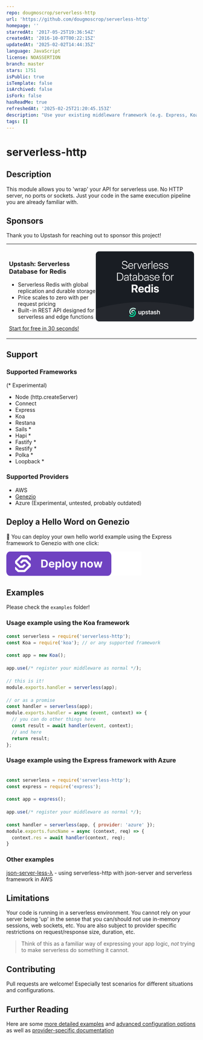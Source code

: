 ```yaml
---
repo: dougmoscrop/serverless-http
url: 'https://github.com/dougmoscrop/serverless-http'
homepage: ''
starredAt: '2017-05-25T19:36:54Z'
createdAt: '2016-10-07T00:22:15Z'
updatedAt: '2025-02-02T14:44:35Z'
language: JavaScript
license: NOASSERTION
branch: master
stars: 1751
isPublic: true
isTemplate: false
isArchived: false
isFork: false
hasReadMe: true
refreshedAt: '2025-02-25T21:20:45.153Z'
description: "Use your existing middleware framework (e.g. Express, Koa) in AWS Lambda \U0001F389"
tags: []
---
```


# serverless-http

## Description

This module allows you to 'wrap' your API for serverless use. No HTTP server, no ports or sockets. Just your code in the same execution pipeline you are already familiar with.

## Sponsors

Thank you to Upstash for reaching out to sponsor this project!

<table>
<tr>
<td>
  <img width="1000" height="0">
  <a href="https://upstash.com/?utm_source=serverless-http" >
  <img src="https://raw.githubusercontent.com/upstash/sponsorship/master/redis.png" alt="Upstash" width="260" align="right">
  </a>
<h3>Upstash: Serverless Database for Redis</h3>

  <ul>
    <li>Serverless Redis with global replication and durable storage</li>
    <li>Price scales to zero with per request pricing</li>
    <li>Built-in REST API designed for serverless and edge functions</li>
  </ul>
  
[Start for free in 30 seconds!](https://upstash.com/?utm_source=serverless-http)
</td>
</tr>
</table>

## Support

### Supported Frameworks
(* Experimental)

* Node (http.createServer)
* Connect
* Express
* Koa
* Restana
* Sails *
* Hapi *
* Fastify *
* Restify *
* Polka *
* Loopback *

### Supported Providers

* AWS
* [Genezio](https://genezio.com/deploy-nodejs-express-on-genezio-serverless/)
* Azure (Experimental, untested, probably outdated)

## Deploy a Hello Word on Genezio
:rocket: You can deploy your own hello world example using the Express framework to Genezio with one click:

[![Deploy to Genezio](https://raw.githubusercontent.com/Genez-io/graphics/main/svg/deploy-button.svg)](https://app.genez.io/start/deploy?repository=https://github.com/Genez-io/express-getting-started)




## Examples

Please check the `examples` folder!

### Usage example using the Koa framework

```javascript
const serverless = require('serverless-http');
const Koa = require('koa'); // or any supported framework

const app = new Koa();

app.use(/* register your middleware as normal */);

// this is it!
module.exports.handler = serverless(app);

// or as a promise
const handler = serverless(app);
module.exports.handler = async (event, context) => {
  // you can do other things here
  const result = await handler(event, context);
  // and here
  return result;
};
```

### Usage example using the Express framework with Azure

```javascript

const serverless = require('serverless-http');
const express = require('express');

const app = express();

app.use(/* register your middleware as normal */);

const handler = serverless(app, { provider: 'azure' });
module.exports.funcName = async (context, req) => {
  context.res = await handler(context, req);
}

```

### Other examples
[json-server-less-λ](https://github.com/pharindoko/json-server-less-lambda) - using serverless-http with json-server and serverless framework in AWS


## Limitations

Your code is running in a serverless environment. You cannot rely on your server being 'up' in the sense that you can/should not use in-memory sessions, web sockets, etc. You are also subject to provider specific restrictions on request/response size, duration, etc.

> Think of this as a familiar way of expressing your app logic, *not* trying to make serverless do something it cannot.

## Contributing

Pull requests are welcome! Especially test scenarios for different situations and configurations.

## Further Reading

Here are some [more detailed examples](./docs/EXAMPLES.md) and [advanced configuration options](./docs/ADVANCED.md) as well as [provider-specific documentation](./docs/PROVIDERS.md)

